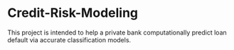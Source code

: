 # Credit-Risk-Modeling
This project is intended to help a private bank computationally predict loan default via accurate classification models.
